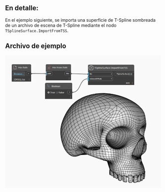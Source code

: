 ## En detalle:
En el ejemplo siguiente, se importa una superficie de T-Spline sombreada de un archivo de escena de T-Spline mediante el nodo `TSplineSurface.ImportFromTSS`.

## Archivo de ejemplo
![TSplineSurface.ImportFromTSS](./GD5OJ5UNM2WTBIO7EKGVKBLXL5UMKVOXBJKW2YFKOPVHUIHDCIFA_img.jpg)
